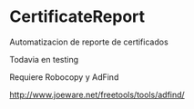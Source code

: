 # CertificateReport
Automatizacion de reporte de certificados

Todavia en testing

Requiere Robocopy y AdFind

http://www.joeware.net/freetools/tools/adfind/

